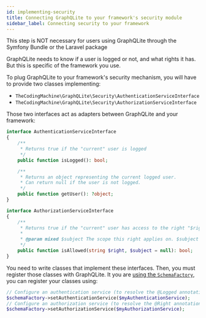 ```yaml
---
id: implementing-security
title: Connecting GraphQLite to your framework's security module
sidebar_label: Connecting security to your framework
---
```


<div class="alert alert--info">
    This step is NOT necessary for users using GraphQLite through the Symfony Bundle or the Laravel package
</div>

GraphQLite needs to know if a user is logged or not, and what rights it has.
But this is specific of the framework you use.

To plug GraphQLite to your framework's security mechanism, you will have to provide two classes implementing:

* `TheCodingMachine\GraphQLite\Security\AuthenticationServiceInterface`
* `TheCodingMachine\GraphQLite\Security\AuthorizationServiceInterface`

Those two interfaces act as adapters between GraphQLite and your framework:

```php
interface AuthenticationServiceInterface
{
    /**
     * Returns true if the "current" user is logged
     */
    public function isLogged(): bool;

    /**
     * Returns an object representing the current logged user.
     * Can return null if the user is not logged.
     */
    public function getUser(): ?object;
}
```

```php
interface AuthorizationServiceInterface
{
    /**
     * Returns true if the "current" user has access to the right "$right"
     *
     * @param mixed $subject The scope this right applies on. $subject is typically an object or a FQCN. Set $subject to "null" if the right is global.
     */
    public function isAllowed(string $right, $subject = null): bool;
}
```

You need to write classes that implement these interfaces. Then, you must register those classes with GraphQLite.
It you are [using the `SchemaFactory`](other_frameworks.mdx), you can register your classes using:

```php
// Configure an authentication service (to resolve the @Logged annotations).
$schemaFactory->setAuthenticationService($myAuthenticationService);
// Configure an authorization service (to resolve the @Right annotations).
$schemaFactory->setAuthorizationService($myAuthorizationService);
```
